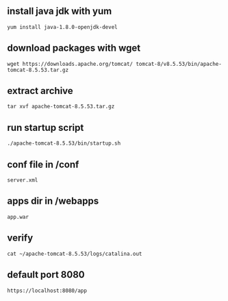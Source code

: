 ## install java jdk with yum
`yum install java-1.8.0-openjdk-devel`
## download packages with wget
`wget https://downloads.apache.org/tomcat/ tomcat-8/v8.5.53/bin/apache-tomcat-8.5.53.tar.gz`
## extract archive
`tar xvf apache-tomcat-8.5.53.tar.gz`
## run startup script
`./apache-tomcat-8.5.53/bin/startup.sh`
## conf file in /conf
`server.xml`
## apps dir in /webapps
`app.war`
## verify
`cat ~/apache-tomcat-8.5.53/logs/catalina.out`
## default port 8080
`https://localhost:8080/app`
